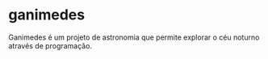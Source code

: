 # ganimedes
Ganimedes é um projeto de astronomia que permite explorar o céu noturno através de programação.
